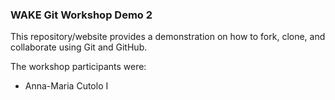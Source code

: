 ### WAKE Git Workshop Demo 2

This repository/website provides a demonstration on how to fork, clone, and collaborate using Git and GitHub.

The workshop participants were:

* Anna-Maria Cutolo I

